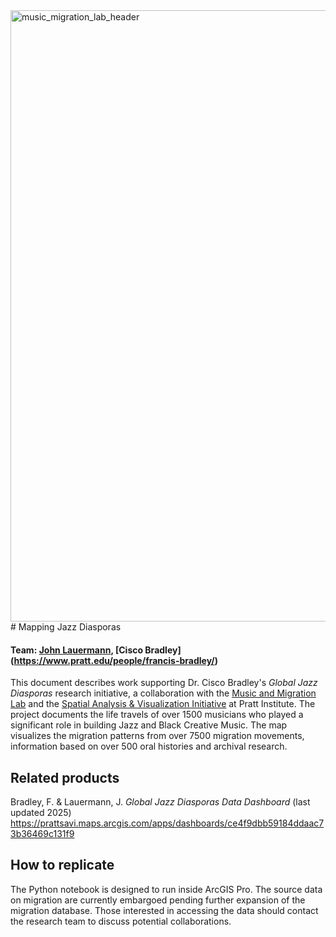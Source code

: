 <img width="2500" height="978" alt="music_migration_lab_header" src="https://github.com/user-attachments/assets/6e993bbb-cc74-4081-947c-6c4de8c7f83f" />
# Mapping Jazz Diasporas

#### Team: [John Lauermann](https://www.pratt.edu/people/john-lauermann/), [Cisco Bradley] (https://www.pratt.edu/people/francis-bradley/)

This document describes work supporting Dr. Cisco Bradley's _Global Jazz Diasporas_ research initiative, a collaboration with the [Music and Migration Lab](https://www.musicandmigration.com/) and the [Spatial Analysis & Visualization Initiative](https://www.pratt.edu/research/research-at-pratt/provosts-centers/spatial-analysis-visualization-initiative/) at Pratt Institute. The project documents the life travels of over 1500 musicians who played a significant role in building Jazz and Black Creative Music. The map visualizes the migration patterns from over 7500 migration movements, information based on over 500 oral histories and archival research. 


## Related products
Bradley, F. & Lauermann, J. _Global Jazz Diasporas Data Dashboard_ (last updated 2025) https://prattsavi.maps.arcgis.com/apps/dashboards/ce4f9dbb59184ddaac73b36469c131f9


## How to replicate
The Python notebook is designed to run inside ArcGIS Pro. The source data on migration are currently embargoed pending further expansion of the migration database. Those interested in accessing the data should contact the research team to discuss potential collaborations. 



